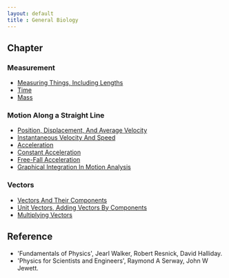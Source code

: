 ```yaml
---
layout: default
title : General Biology
---
```


## Chapter

### Measurement

- [Measuring Things, Including Lengths](./1/1.md)
- [Time](./1/2.md)
- [Mass](./1/3.md)

### Motion Along a Straight Line

- [Position, Displacement, And Average Velocity](./2/1.md)
- [Instantaneous Velocity And Speed](./2/2.md)
- [Acceleration](./2/3.md)
- [Constant Acceleration](./2/4.md)
- [Free-Fall Acceleration](./2/5.md)
- [Graphical Integration In Motion Analysis](./2/6.md)

### Vectors

- [Vectors And Their Components](./3/1.md)
- [Unit Vectors, Adding Vectors By Components](./3/2.md)
- [Multiplying Vectors](./3/3.md)

## Reference

- 'Fundamentals of Physics', Jearl Walker, Robert Resnick, David Halliday.
- 'Physics for Scientists and Engineers', Raymond A Serway, John W Jewett.
